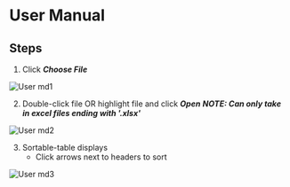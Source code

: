 # User Manual

## Steps

1. Click _***Choose File***_

![User md1](https://user-images.githubusercontent.com/77679910/200934440-e999ade7-14da-4a6c-b375-eaeab2b9c226.png)

2. Double-click file OR highlight file and click _***Open***_ 
***NOTE: Can only take in excel files ending with '.xlsx'*** 

![User md2](https://user-images.githubusercontent.com/77679910/200935869-fc7ca8c8-2eb9-4f23-b6bd-6485fa2a14d2.png)

3. Sortable-table displays
   * Click arrows next to headers to sort

![User md3](https://user-images.githubusercontent.com/77679910/200947260-13b6c224-2ffe-4da3-9ae1-645e77861821.png)
